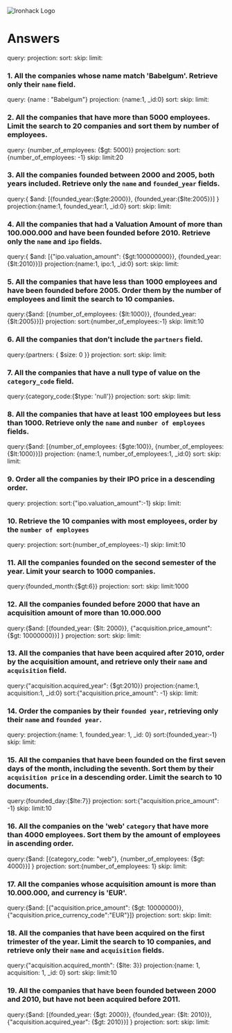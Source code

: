 ![Ironhack Logo](https://i.imgur.com/1QgrNNw.png)

# Answers

query:
projection:
sort:
skip:
limit:

### 1. All the companies whose name match 'Babelgum'. Retrieve only their `name` field.

query: {name : "Babelgum"}
projection: {name:1, _id:0}
sort:
skip:
limit:

<!-- Your Code Goes Here -->

### 2. All the companies that have more than 5000 employees. Limit the search to 20 companies and sort them by **number of employees**.

query: {number_of_employees: {$gt: 5000}}
projection:
sort: {number_of_employees: -1}
skip:
limit:20
<!-- Your Code Goes Here -->

### 3. All the companies founded between 2000 and 2005, both years included. Retrieve only the `name` and `founded_year` fields.

query:{ $and: [{founded_year:{$gte:2000}}, {founded_year:{$lte:2005}}] } 
projection:{name:1, founded_year:1, _id:0}
sort:
skip:
limit:
<!-- Your Code Goes Here -->

### 4. All the companies that had a Valuation Amount of more than 100.000.000 and have been founded before 2010. Retrieve only the `name` and `ipo` fields.

query:{ $and: [{"ipo.valuation_amount": {$gt:100000000}}, {founded_year:{$lt:2010}}]}
projection:{name:1, ipo:1, _id:0}
sort:
skip:
limit:
<!-- Your Code Goes Here -->

### 5. All the companies that have less than 1000 employees and have been founded before 2005. Order them by the number of employees and limit the search to 10 companies.

query:{$and: [{number_of_employees: {$lt:1000}}, {founded_year: {$lt:2005}}]}
projection:
sort:{number_of_employees:-1}
skip:
limit:10
<!-- Your Code Goes Here -->

### 6. All the companies that don't include the `partners` field.

query:{partners: { $size: 0 }}
projection:
sort:
skip:
limit:
<!-- Your Code Goes Here -->

### 7. All the companies that have a null type of value on the `category_code` field.

query:{category_code:{$type: 'null'}}
projection:
sort:
skip:
limit:
<!-- Your Code Goes Here -->

### 8. All the companies that have at least 100 employees but less than 1000. Retrieve only the `name` and `number of employees` fields.

query:{$and: [{number_of_employees: {$gte:100}}, {number_of_employees: {$lt:1000}}]}
projection: {name:1, number_of_employees:1, _id:0}
sort:
skip:
limit:
<!-- Your Code Goes Here -->

### 9. Order all the companies by their IPO price in a descending order.

query:
projection:
sort:{"ipo.valuation_amount":-1}
skip:
limit:
<!-- Your Code Goes Here -->

### 10. Retrieve the 10 companies with most employees, order by the `number of employees`

query:
projection:
sort:{number_of_employees:-1}
skip:
limit:10
<!-- Your Code Goes Here -->

### 11. All the companies founded on the second semester of the year. Limit your search to 1000 companies.

query:{founded_month:{$gt:6}}
projection:
sort:
skip:
limit:1000
<!-- Your Code Goes Here -->

### 12. All the companies founded before 2000 that have an acquisition amount of more than 10.000.000

query:{$and: [{founded_year: {$lt: 2000}}, {"acquisition.price_amount": {$gt: 10000000}}] }
projection:
sort:
skip:
limit:
<!-- Your Code Goes Here -->

### 13. All the companies that have been acquired after 2010, order by the acquisition amount, and retrieve only their `name` and `acquisition` field.

query:{"acquisition.acquired_year": {$gt:2010}}
projection:{name:1, acquisition:1, _id:0}
sort:{"acquisition.price_amount": -1}
skip:
limit:
<!-- Your Code Goes Here -->

### 14. Order the companies by their `founded year`, retrieving only their `name` and `founded year`.

query:
projection:{name: 1, founded_year: 1, _id: 0}
sort:{founded_year:-1}
skip:
limit:
<!-- Your Code Goes Here -->

### 15. All the companies that have been founded on the first seven days of the month, including the seventh. Sort them by their `acquisition price` in a descending order. Limit the search to 10 documents.

query:{founded_day:{$lte:7}}
projection:
sort:{"acquisition.price_amount": -1}
skip:
limit:10
<!-- Your Code Goes Here -->

### 16. All the companies on the 'web' `category` that have more than 4000 employees. Sort them by the amount of employees in ascending order.

query:{$and: [{category_code: "web"}, {number_of_employees: {$gt: 4000}}] }
projection:
sort:{number_of_employees: 1}
skip:
limit:
<!-- Your Code Goes Here -->

### 17. All the companies whose acquisition amount is more than 10.000.000, and currency is 'EUR'.

query:{$and: [{"acquisition.price_amount": {$gt: 10000000}}, {"acquisition.price_currency_code":"EUR"}]}
projection:
sort:
skip:
limit:
<!-- Your Code Goes Here -->

### 18. All the companies that have been acquired on the first trimester of the year. Limit the search to 10 companies, and retrieve only their `name` and `acquisition` fields.

query:{"acquisition.acquired_month": {$lte: 3}}
projection:{name: 1, acquisition: 1, _id: 0}
sort:
skip:
limit:10
<!-- Your Code Goes Here -->

### 19. All the companies that have been founded between 2000 and 2010, but have not been acquired before 2011.

query:{$and: [{founded_year: {$gt: 2000}}, {founded_year: {$lt: 2010}}, {"acquisition.acquired_year": {$gt: 2010}}] }
projection:
sort:
skip:
limit:
<!-- Your Code Goes Here -->
